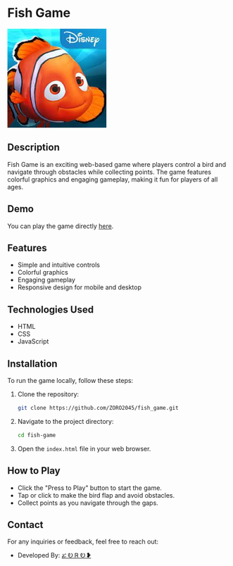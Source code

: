 # Fish Game

![Fish Game Banner](fish_game.jpg)

## Description

Fish Game is an exciting web-based game where players control a bird and navigate through obstacles while collecting points. The game features colorful graphics and engaging gameplay, making it fun for players of all ages.

## Demo

You can play the game directly [here](https://zoro2045.github.io/fish_game/).

## Features

- Simple and intuitive controls
- Colorful graphics
- Engaging gameplay
- Responsive design for mobile and desktop

## Technologies Used

- HTML
- CSS
- JavaScript

## Installation

To run the game locally, follow these steps:

1. Clone the repository:
    ```bash
    git clone https://github.com/ZORO2045/fish_game.git
    ```
2. Navigate to the project directory:
    ```bash
    cd fish-game
    ```
3. Open the `index.html` file in your web browser.

## How to Play

- Click the "Press to Play" button to start the game.
- Tap or click to make the bird flap and avoid obstacles.
- Collect points as you navigate through the gaps.

## Contact

For any inquiries or feedback, feel free to reach out:

- Developed By: [ፚ Ꭷ Ꮢ Ꭷ ❥](https://t.me/ZORO2045)
